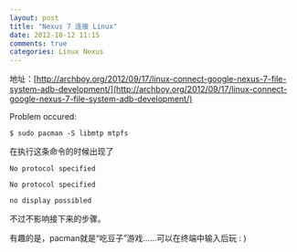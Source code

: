 ```yaml
---
layout: post
title: "Nexus 7 连接 Linux"
date: 2012-10-12 11:15
comments: true
categories: Linux Nexus
---
```


地址：[http://archboy.org/2012/09/17/linux-connect-google-nexus-7-file-system-adb-development/](http://archboy.org/2012/09/17/linux-connect-google-nexus-7-file-system-adb-development/)

Problem occured:

	$ sudo pacman -S libmtp mtpfs

在执行这条命令的时候出现了

	No protocol specified

	No protocol specified

	no display possibled

不过不影响接下来的步骤。

有趣的是，pacman就是“吃豆子”游戏……可以在终端中输入后玩 : )
